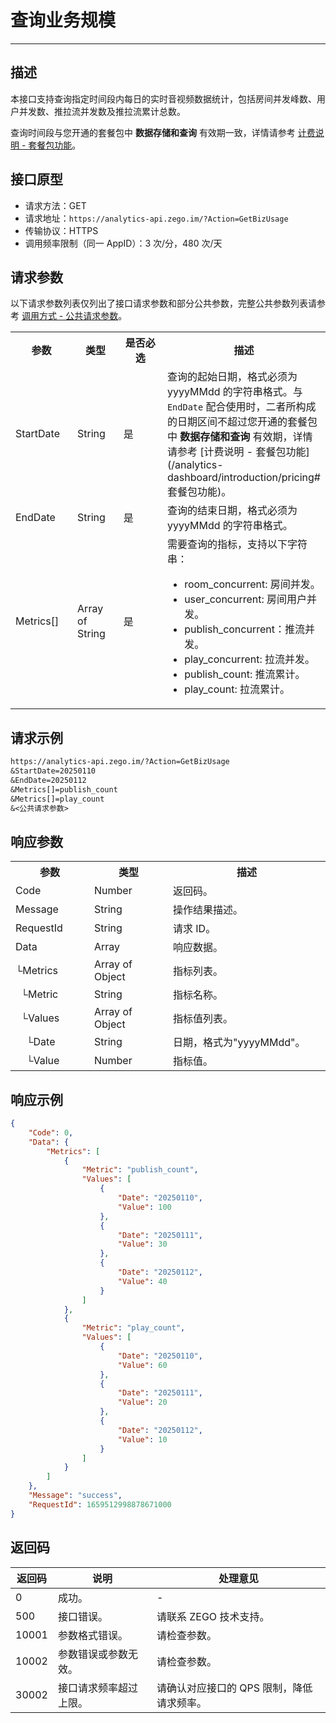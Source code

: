 
# 查询业务规模

- - -

## 描述

本接口支持查询指定时间段内每日的实时音视频数据统计，包括房间并发峰数、用户并发数、推拉流并发数及推拉流累计总数。

<Note title="说明">查询时间段与您开通的套餐包中 <strong>数据存储和查询</strong> 有效期一致，详情请参考 [计费说明 - 套餐包功能](/analytics-dashboard/introduction/pricing#套餐包功能)。</Note>

## 接口原型

- 请求方法：GET
- 请求地址：`https://analytics-api.zego.im/?Action=GetBizUsage`
- 传输协议：HTTPS
- 调用频率限制（同一 AppID）：3 次/分，480 次/天

## 请求参数

以下请求参数列表仅列出了接口请求参数和部分公共参数，完整公共参数列表请参考 [调用方式 - 公共请求参数](/analytics-dashboard-server/access-server-apis#公共请求参数)。

<table>
  <colgroup>
    <col width="20%" />
    <col width="15%" />
    <col width="15%" />
    <col width="50%" />
  </colgroup>
<tbody><tr>
<th>参数</th>
<th>类型</th>
<th>是否必选</th>
<th>描述</th>
</tr>
<tr>
<td>StartDate</td>
<td>String</td>
<td>是</td>
<td>查询的起始日期，格式必须为 yyyyMMdd 的字符串格式。<Note title="说明">与 <code>EndDate</code> 配合使用时，二者所构成的日期区间不超过您开通的套餐包中 <strong>数据存储和查询</strong> 有效期，详情请参考 [计费说明 - 套餐包功能](/analytics-dashboard/introduction/pricing#套餐包功能)。</Note></td>
</tr>
<tr>
<td>EndDate</td>
<td>String</td>
<td>是</td>
<td>查询的结束日期，格式必须为 yyyyMMdd 的字符串格式。</td>
</tr>
<tr>
<td>Metrics[]</td>
<td>Array of String</td>
<td>是</td>
<td>需要查询的指标，支持以下字符串：<ul><li>room_concurrent: 房间并发。</li><li>user_concurrent: 房间用户并发。</li><li>publish_concurrent：推流并发。</li><li>play_concurrent: 拉流并发。</li><li>publish_count: 推流累计。</li><li>play_count: 拉流累计。</li></ul></td>
</tr>
</tbody></table>

## 请求示例

```txt
https://analytics-api.zego.im/?Action=GetBizUsage
&StartDate=20250110
&EndDate=20250112
&Metrics[]=publish_count
&Metrics[]=play_count
&<公共请求参数>
```

## 响应参数

<table class="collapsible-table" >
  <colgroup>
    <col width="25%" />
    <col width="25%" />
    <col width="50%" />
  </colgroup>
<tbody><tr data-row-level="1">
<th>参数</th>
<th>类型</th>
<th>描述</th>
</tr>
<tr data-row-level="2">
<td>Code</td>
<td>Number</td>
<td>返回码。</td>
</tr>
<tr data-row-level="3">
<td>Message</td>
<td>String</td>
<td>操作结果描述。</td>
</tr>
<tr data-row-level="4">
<td>RequestId</td>
<td>String</td>
<td>请求 ID。</td>
</tr>
<tr data-row-level="5" data-row-child="true">
<td>Data</td>
<td>Array</td>
<td>响应数据。</td>
</tr>
<tr data-row-level="5-1" data-row-child="true">
<td>└Metrics</td>
<td>Array of Object</td>
<td>指标列表。</td>
</tr>
<tr data-row-level="5-1-1">
<td>&nbsp;&nbsp;└Metric</td>
<td>String</td>
<td>指标名称。</td>
</tr>
<tr data-row-level="5-1-2" data-row-child="true">
<td>&nbsp;&nbsp;└Values</td>
<td>Array of Object</td>
<td>指标值列表。</td>
</tr>
<tr data-row-level="5-1-2-1">
<td>&nbsp;&nbsp;&nbsp;&nbsp;└Date</td>
<td>String</td>
<td>日期，格式为"yyyyMMdd"。</td>
</tr>
<tr data-row-level="5-1-2-2">
<td>&nbsp;&nbsp;&nbsp;&nbsp;└Value</td>
<td>Number</td>
<td>指标值。</td>
</tr>
</tbody></table>

## 响应示例

```json
{
    "Code": 0,
    "Data": {
        "Metrics": [
            {
                "Metric": "publish_count",
                "Values": [
                    {
                        "Date": "20250110",
                        "Value": 100
                    },
                    {
                        "Date": "20250111",
                        "Value": 30
                    },
                    {
                        "Date": "20250112",
                        "Value": 40
                    }
                ]
            },
            {
                "Metric": "play_count",
                "Values": [
                    {
                        "Date": "20250110",
                        "Value": 60
                    },
                    {
                        "Date": "20250111",
                        "Value": 20
                    },
                    {
                        "Date": "20250112",
                        "Value": 10
                    }
                ]
            }
        ]
    },
    "Message": "success",
    "RequestId": 1659512998878671000
}
```

## 返回码

| 返回码 | 说明 | 处理意见 |
|--------|------|----------|
| 0      | 成功。 | -        |
| 500    | 接口错误。 | 请联系 ZEGO 技术支持。 |
| 10001  | 参数格式错误。 | 请检查参数。 |
| 10002  | 参数错误或参数无效。 | 请检查参数。 |
| 30002  | 接口请求频率超过上限。	 | 请确认对应接口的 QPS 限制，降低请求频率。 |
